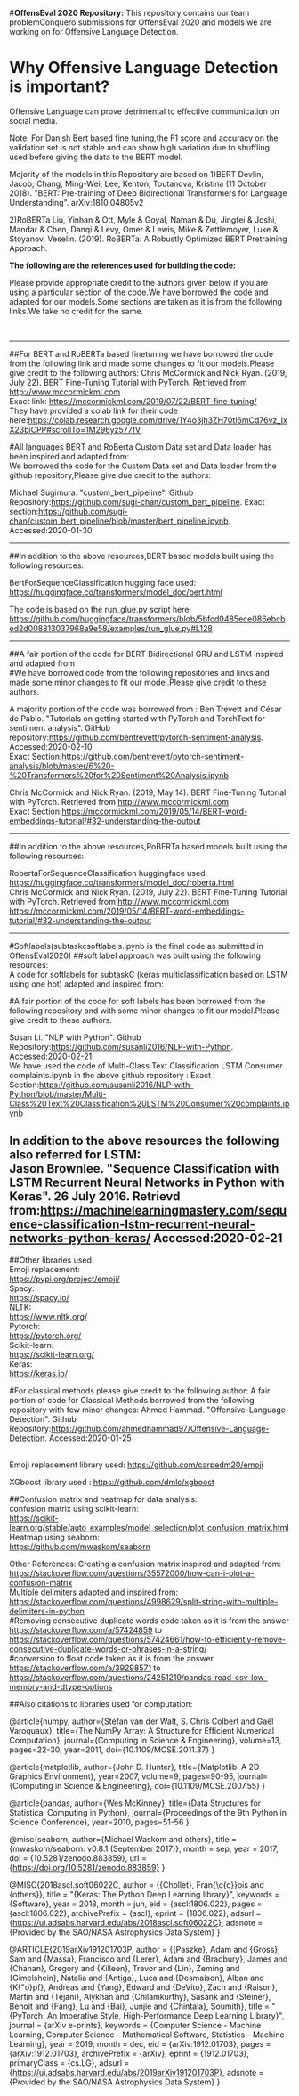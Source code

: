 #**OffensEval 2020 Repository:**
This repository contains our team problemConquero submissions for OffensEval 2020 and models we are working on for Offensive Language Detection.<br/>

# Why Offensive Language Detection is important?
Offensive Language can prove detrimental to effective communication on social media.

Note:
For Danish Bert based fine tuning,the F1 score and accuracy on the validation set is not stable and can show high variation due to shuffling used before giving the data to the BERT model.


Mojority of the models in this Repository are based on 
1)BERT 
Devlin, Jacob; Chang, Ming-Wei; Lee, Kenton; Toutanova, Kristina (11 October 2018). "BERT: Pre-training of Deep Bidirectional Transformers for Language Understanding". arXiv:1810.04805v2

2)RoBERTa
Liu, Yinhan & Ott, Myle & Goyal, Naman & Du, Jingfei & Joshi, Mandar & Chen, Danqi & Levy, Omer & Lewis, Mike & Zettlemoyer, Luke & Stoyanov, Veselin. (2019). RoBERTa: A Robustly Optimized BERT Pretraining Approach.

**The following are the references used for building the code:**

Please provide appropriate credit to the authors given below if you are using a particular section of the code.We have borrowed the code and adapted for our models.Some sections are taken as it is from the following links.We take no credit for the same.

<br/>

-------------------------------------------------------------------------------------------------------------------------------------------------------------------------------------------

##For BERT and RoBERTa based finetuning we have borrowed the code from the following link and made some changes to fit our models.Please give credit to the following authors:
Chris McCormick and Nick Ryan. (2019, July 22). BERT Fine-Tuning Tutorial with PyTorch. Retrieved from http://www.mccormickml.com<br/>
Exact link: https://mccormickml.com/2019/07/22/BERT-fine-tuning/ <br/>
They have provided a colab link for their code here:https://colab.research.google.com/drive/1Y4o3jh3ZH70tl6mCd76vz_IxX23biCPP#scrollTo=1M296yz577fV<br/>

#All languages BERT and RoBerta Custom Data set and Data loader has been inspired and adapted from:<br/>
We borrowed the code for the Custom Data set and Data loader from the github repository,Please give due credit to the authors:

Michael Sugimura. "custom_bert_pipeline". Github Repository:https://github.com/sugi-chan/custom_bert_pipeline. Exact section:https://github.com/sugi-chan/custom_bert_pipeline/blob/master/bert_pipeline.ipynb. Accessed:2020-01-30<br/>

----------------------------------------------------------------------------------------------------------------------------------------------------------------------------------------------
##In addition to the above resources,BERT based models built using the following resources: <br/>

BertForSequenceClassification hugging face used:<br/>
https://huggingface.co/transformers/model_doc/bert.html <br/>

The code is based on the run_glue.py script here: <br/>
https://github.com/huggingface/transformers/blob/5bfcd0485ece086ebcbed2d008813037968a9e58/examples/run_glue.py#L128 <br/>

-----------------------------------------------------------------------------------------------------------------------------------------------------------------------------------------------
##A fair portion of the code for BERT Bidirectional GRU and LSTM inspired and adapted from <br/>
#We have borrowed code from the following repositories and links and made some minor changes to fit our model.Please give credit to these authors.

A majority portion of the code was borrowed from :
Ben Trevett and César de Pablo. "Tutorials on getting started with PyTorch and TorchText for sentiment analysis". GitHub repository:https://github.com/bentrevett/pytorch-sentiment-analysis. Accessed:2020-02-10<br/>
Exact Section:https://github.com/bentrevett/pytorch-sentiment-analysis/blob/master/6%20-%20Transformers%20for%20Sentiment%20Analysis.ipynb<br/>

Chris McCormick and Nick Ryan. (2019, May 14). BERT Fine-Tuning Tutorial with PyTorch. Retrieved from http://www.mccormickml.com<br/>
Exact Section:https://mccormickml.com/2019/05/14/BERT-word-embeddings-tutorial/#32-understanding-the-output<br/>

---------------------------------------------------------------------------------------------------------------------------------------------------------------------------------------------------
##In addition to the above resources,RoBERTa based models built using the following resources: <br/>

RobertaForSequenceClassification huggingface used.  <br/>
https://huggingface.co/transformers/model_doc/roberta.html <br/>
Chris McCormick and Nick Ryan. (2019, July 22). BERT Fine-Tuning Tutorial with PyTorch. Retrieved from http://www.mccormickml.com<br/>
https://mccormickml.com/2019/05/14/BERT-word-embeddings-tutorial/#32-understanding-the-output<br/>

-----------------------------------------------------------------------------------------------------------------------------------------------------------------------------------------------
#Softlabels(subtaskcsoftlabels.ipynb is the final code as submitted in OffensEval2020)
##soft label approach was built using the following resources: <br/>
A code for softlabels for subtaskC (keras multiclassification based on LSTM  using one hot) adapted and inspired from:<br/>

#A fair portion of the code for soft labels has been borrowed from the following repository and with some minor changes to fit our model.Please give credit to these authors.

Susan Li. "NLP with Python". Github Repository:https://github.com/susanli2016/NLP-with-Python. Accessed:2020-02-21.<br/>
We have used the code of Multi-Class Text Classification LSTM Consumer complaints.ipynb in the above github repository :
Exact Section:https://github.com/susanli2016/NLP-with-Python/blob/master/Multi-Class%20Text%20Classification%20LSTM%20Consumer%20complaints.ipynb <br/>

In addition to the above resources the following also referred for LSTM:<br/>
Jason Brownlee. "Sequence Classification with LSTM Recurrent Neural Networks in Python with Keras". 26 July 2016. Retrievd from:https://machinelearningmastery.com/sequence-classification-lstm-recurrent-neural-networks-python-keras/ Accessed:2020-02-21<br/>
---------------------------------------------------------------------------------------------------------------------------------------------------------------------------------------------------
##Other libraries used: <br/>
Emoji replacement: <br/>
https://pypi.org/project/emoji/ <br/>
Spacy: <br/>
https://spacy.io/ <br/>
NLTK: <br/>
https://www.nltk.org/ <br/>
Pytorch: <br/>
https://pytorch.org/ <br/>
Scikit-learn: <br/>
https://scikit-learn.org/ <br/>
Keras: <br/>
https://keras.io/ <br/>

#For classical methods please give credit to the following author:
A fair portion of code for Classical Methods borrowed from the following repository with few minor changes:
Ahmed Hammad. "Offensive-Language-Detection". Github Repository:https://github.com/ahmedhammad97/Offensive-Language-Detection. Accessed:2020-01-25<br/>
<br/>

Emoji replacement library used:
https://github.com/carpedm20/emoji

XGboost library used : https://github.com/dmlc/xgboost

##Confusion matrix and heatmap for data analysis:<br/>
confusion matrix using scikit-learn:<br/>
https://scikit-learn.org/stable/auto_examples/model_selection/plot_confusion_matrix.html<br/>
Heatmap using seaborn:<br/>
https://github.com/mwaskom/seaborn<br/>

Other References:
Creating a confusion matrix inspired and adapted from: https://stackoverflow.com/questions/35572000/how-can-i-plot-a-confusion-matrix <br/>
Multiple delimiters adapted and inspired from: https://stackoverflow.com/questions/4998629/split-string-with-multiple-delimiters-in-python <br/>
#Removing consecutive duplicate words code taken as it is from the answer https://stackoverflow.com/a/57424859 to https://stackoverflow.com/questions/57424661/how-to-efficiently-remove-consecutive-duplicate-words-or-phrases-in-a-string/<br/>
#conversion to float code taken as it is from the answer https://stackoverflow.com/a/39298571 to https://stackoverflow.com/questions/24251219/pandas-read-csv-low-memory-and-dtype-options <br/>

##Also citations to libraries used for computation:<br/>

@article{numpy,
    author={Stéfan van der Walt, S. Chris Colbert and Gaël Varoquaux},
    title={The NumPy Array: A Structure for Efficient Numerical Computation},
    journal={Computing in Science & Engineering},
    volume=13,
    pages=22-30,
    year=2011,
    doi={10.1109/MCSE.2011.37}
}

@article{matplotlib,
    author={John D. Hunter},
    title={Matplotlib: A 2D Graphics Environment},
    year=2007,
    volume=9,
    pages=90-95,
    journal={Computing in Science & Engineering},
    doi={10.1109/MCSE.2007.55}
}

@article{pandas,
    author={Wes McKinney},
    title={Data Structures for Statistical Computing in Python},
    journal={Proceedings of the 9th Python in Science Conference},
    year=2010,
    pages=51-56
}

@misc{seaborn,
    author={Michael Waskom and others},
    title        = {mwaskom/seaborn: v0.8.1 (September 2017)},
    month        = sep,
    year         = 2017,
    doi          = {10.5281/zenodo.883859},
    url          = {https://doi.org/10.5281/zenodo.883859}
}


@MISC{2018ascl.soft06022C,
       author = {{Chollet}, Fran{\c{c}}ois and {others}},
        title = "{Keras: The Python Deep Learning library}",
     keywords = {Software},
         year = 2018,
        month = jun,
          eid = {ascl:1806.022},
        pages = {ascl:1806.022},
archivePrefix = {ascl},
       eprint = {1806.022},
       adsurl = {https://ui.adsabs.harvard.edu/abs/2018ascl.soft06022C},
      adsnote = {Provided by the SAO/NASA Astrophysics Data System}
}


@ARTICLE{2019arXiv191201703P,
       author = {{Paszke}, Adam and {Gross}, Sam and {Massa}, Francisco and
         {Lerer}, Adam and {Bradbury}, James and {Chanan}, Gregory and
         {Killeen}, Trevor and {Lin}, Zeming and {Gimelshein}, Natalia and
         {Antiga}, Luca and {Desmaison}, Alban and {K{\"o}pf}, Andreas and
         {Yang}, Edward and {DeVito}, Zach and {Raison}, Martin and
         {Tejani}, Alykhan and {Chilamkurthy}, Sasank and {Steiner}, Benoit and
         {Fang}, Lu and {Bai}, Junjie and {Chintala}, Soumith},
        title = "{PyTorch: An Imperative Style, High-Performance Deep Learning Library}",
      journal = {arXiv e-prints},
     keywords = {Computer Science - Machine Learning, Computer Science - Mathematical Software, Statistics - Machine Learning},
         year = 2019,
        month = dec,
          eid = {arXiv:1912.01703},
        pages = {arXiv:1912.01703},
archivePrefix = {arXiv},
       eprint = {1912.01703},
 primaryClass = {cs.LG},
       adsurl = {https://ui.adsabs.harvard.edu/abs/2019arXiv191201703P},
      adsnote = {Provided by the SAO/NASA Astrophysics Data System}
}
